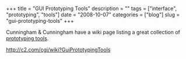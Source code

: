 +++
title = "GUI Prototyping Tools"
description = ""
tags = ["interface", "prototyping", "tools"]
date = "2008-10-07"
categories = ["blog"]
slug = "gui-prototyping-tools"
+++



<p>Cunningham &amp; Cunningham have a wiki page listing a great collection of <a href="http://c2.com/cgi/wiki?GuiPrototypingTools">prototyping tools</a>.</p>
    
  <a href="http://c2.com/cgi/wiki?GuiPrototypingTools">http://c2.com/cgi/wiki?GuiPrototypingTools</a>

